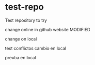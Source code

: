 test-repo
=========

Test repository to try

change online in github website  MODIFIED

change on local

test conflictos cambio en local

preuba en local
